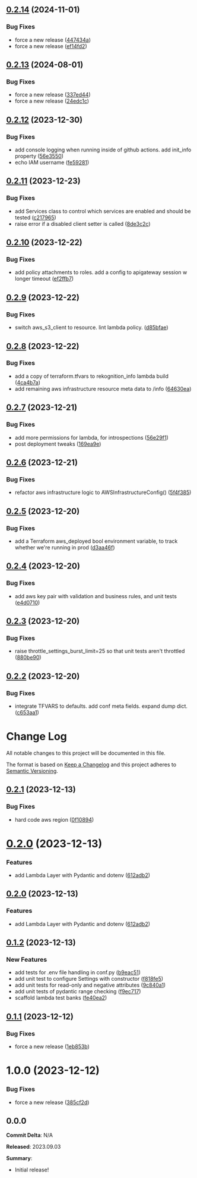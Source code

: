 ## [0.2.14](https://github.com/FullStackWithLawrence/aws-rekognition/compare/v0.2.13...v0.2.14) (2024-11-01)

### Bug Fixes

- force a new release ([447434a](https://github.com/FullStackWithLawrence/aws-rekognition/commit/447434a5b76786da538bfff28e5e4ebdadfd31bc))
- force a new release ([ef14fd2](https://github.com/FullStackWithLawrence/aws-rekognition/commit/ef14fd2c097c1d6dd79dd002b8ec2fb35a3feb30))

## [0.2.13](https://github.com/FullStackWithLawrence/aws-rekognition/compare/v0.2.12...v0.2.13) (2024-08-01)

### Bug Fixes

- force a new release ([337ed44](https://github.com/FullStackWithLawrence/aws-rekognition/commit/337ed44efceb368a7a3721590243a46ba78edc90))
- force a new release ([24edc1c](https://github.com/FullStackWithLawrence/aws-rekognition/commit/24edc1c900f8af11566f7dce6f12405307877311))

## [0.2.12](https://github.com/FullStackWithLawrence/aws-rekognition/compare/v0.2.11...v0.2.12) (2023-12-30)

### Bug Fixes

- add console logging when running inside of github actions. add init_info property ([56e3550](https://github.com/FullStackWithLawrence/aws-rekognition/commit/56e35503bf237817811a71191c5fabf5718705ab))
- echo IAM username ([fe59281](https://github.com/FullStackWithLawrence/aws-rekognition/commit/fe592816467c64f873ed95b6aebdbbb42df75573))

## [0.2.11](https://github.com/FullStackWithLawrence/aws-rekognition/compare/v0.2.10...v0.2.11) (2023-12-23)

### Bug Fixes

- add Services class to control which services are enabled and should be tested ([c217965](https://github.com/FullStackWithLawrence/aws-rekognition/commit/c21796533a2b7a4c37bc61a0b42a0a82241d84d1))
- raise error if a disabled client setter is called ([8de3c2c](https://github.com/FullStackWithLawrence/aws-rekognition/commit/8de3c2c7cd70676c80314f8bab810eb55c24552e))

## [0.2.10](https://github.com/FullStackWithLawrence/aws-rekognition/compare/v0.2.9...v0.2.10) (2023-12-22)

### Bug Fixes

- add policy attachments to roles. add a config to apigateway session w longer timeout ([ef2ffb7](https://github.com/FullStackWithLawrence/aws-rekognition/commit/ef2ffb7ee6ad76205d95ea5d1e2e7bba9ef3ab3d))

## [0.2.9](https://github.com/FullStackWithLawrence/aws-rekognition/compare/v0.2.8...v0.2.9) (2023-12-22)

### Bug Fixes

- switch aws_s3_client to resource. lint lambda policy. ([d85bfae](https://github.com/FullStackWithLawrence/aws-rekognition/commit/d85bfae995076755d9b4e09e5c3cdfc952b50279))

## [0.2.8](https://github.com/FullStackWithLawrence/aws-rekognition/compare/v0.2.7...v0.2.8) (2023-12-22)

### Bug Fixes

- add a copy of terraform.tfvars to rekognition_info lambda build ([4ca4b7a](https://github.com/FullStackWithLawrence/aws-rekognition/commit/4ca4b7a794b873eafb204feb66264bd712669c0b))
- add remaining aws infrastructure resource meta data to /info ([64630ea](https://github.com/FullStackWithLawrence/aws-rekognition/commit/64630ea05295112b67b9b6de3c744ba93422fe56))

## [0.2.7](https://github.com/FullStackWithLawrence/aws-rekognition/compare/v0.2.6...v0.2.7) (2023-12-21)

### Bug Fixes

- add more permissions for lambda, for introspections ([56e29f1](https://github.com/FullStackWithLawrence/aws-rekognition/commit/56e29f18a81343f2f2941e5d695abaaedc657f30))
- post deployment tweaks ([169ea9e](https://github.com/FullStackWithLawrence/aws-rekognition/commit/169ea9e692358ab80cc0c8630a646719a3b026b9))

## [0.2.6](https://github.com/FullStackWithLawrence/aws-rekognition/compare/v0.2.5...v0.2.6) (2023-12-21)

### Bug Fixes

- refactor aws infrastructure logic to AWSInfrastructureConfig() ([5f4f385](https://github.com/FullStackWithLawrence/aws-rekognition/commit/5f4f38576557d0b64e0c1407d124059a9a896bb7))

## [0.2.5](https://github.com/FullStackWithLawrence/aws-rekognition/compare/v0.2.4...v0.2.5) (2023-12-20)

### Bug Fixes

- add a Terraform aws_deployed bool environment variable, to track whether we're running in prod ([d3aa46f](https://github.com/FullStackWithLawrence/aws-rekognition/commit/d3aa46fc3a78bf1181d58844ecc667f6a33fd351))

## [0.2.4](https://github.com/FullStackWithLawrence/aws-rekognition/compare/v0.2.3...v0.2.4) (2023-12-20)

### Bug Fixes

- add aws key pair with validation and business rules, and unit tests ([e4d0710](https://github.com/FullStackWithLawrence/aws-rekognition/commit/e4d0710a88c3e04945e3227dc791cb0523e259ae))

## [0.2.3](https://github.com/FullStackWithLawrence/aws-rekognition/compare/v0.2.2...v0.2.3) (2023-12-20)

### Bug Fixes

- raise throttle_settings_burst_limit=25 so that unit tests aren't throttled ([880be90](https://github.com/FullStackWithLawrence/aws-rekognition/commit/880be901e480a6f3ee79e649a1aa6f9af442d174))

## [0.2.2](https://github.com/FullStackWithLawrence/aws-rekognition/compare/v0.2.1...v0.2.2) (2023-12-20)

### Bug Fixes

- integrate TFVARS to defaults. add conf meta fields. expand dump dict. ([c653aa1](https://github.com/FullStackWithLawrence/aws-rekognition/commit/c653aa10ab069272f6269d85fd1a04eb6ed0339b))

# Change Log

All notable changes to this project will be documented in this file.

The format is based on [Keep a Changelog](http://keepachangelog.com/) and this project adheres to [Semantic Versioning](http://semver.org/).

## [0.2.1](https://github.com/FullStackWithLawrence/aws-rekognition/compare/v0.2.0...v0.2.1) (2023-12-13)

### Bug Fixes

- hard code aws region ([0f10894](https://github.com/FullStackWithLawrence/aws-rekognition/commit/0f108941b59ee8047e23f345d3b52f3f542e781c))

# [0.2.0](https://github.com/FullStackWithLawrence/aws-rekognition/compare/v0.1.2...v0.2.0) (2023-12-13)

### Features

- add Lambda Layer with Pydantic and dotenv ([612adb2](https://github.com/FullStackWithLawrence/aws-rekognition/commit/612adb2aed909f506560f00c2a4d34eb38bcbc4c))

## [0.2.0](https://github.com/FullStackWithLawrence/aws-rekognition/compare/v0.1.2...v0.2.0) (2023-12-13)

### Features

- add Lambda Layer with Pydantic and dotenv ([612adb2](https://github.com/FullStackWithLawrence/aws-rekognition/commit/612adb2aed909f506560f00c2a4d34eb38bcbc4c))

## [0.1.2](https://github.com/FullStackWithLawrence/aws-rekognition/compare/v0.1.1...v0.1.2) (2023-12-13)

### New Features

- add tests for .env file handling in conf.py ([b9eac51](https://github.com/FullStackWithLawrence/aws-rekognition/commit/b9eac5196683fc875941eca58a844d126b0ec51e))
- add unit test to configure Settings with constructor ([f818fe5](https://github.com/FullStackWithLawrence/aws-rekognition/commit/f818fe54d7f273faea3458014d6bf3c80556d468))
- add unit tests for read-only and negative attributes ([9c840a1](https://github.com/FullStackWithLawrence/aws-rekognition/commit/9c840a1a767081947cab1308cd29bfcfdaf46c02))
- add unit tests of pydantic range checking ([f9ec717](https://github.com/FullStackWithLawrence/aws-rekognition/commit/f9ec717af6b93b3fc1ddce51ed4b2dd9e8c33f4c))
- scaffold lambda test banks ([fe40ea2](https://github.com/FullStackWithLawrence/aws-rekognition/commit/fe40ea27ec59ff8cb137bbedc9d427222f2dbe11))

## [0.1.1](https://github.com/FullStackWithLawrence/aws-rekognition/compare/v0.1.0...v0.1.1) (2023-12-12)

### Bug Fixes

- force a new release ([1eb853b](https://github.com/FullStackWithLawrence/aws-rekognition/commit/1eb853b42b5c6c40abba05b39ac19e1af0ed16ff))

# 1.0.0 (2023-12-12)

### Bug Fixes

- force a new release ([385cf2d](https://github.com/FullStackWithLawrence/aws-rekognition/commit/385cf2d374de90197cb20acd8a8ce4a44816d61d))

## 0.0.0

**Commit Delta**: N/A

**Released**: 2023.09.03

**Summary**:

- Initial release!
